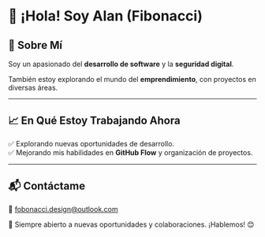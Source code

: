 # 👋 ¡Hola! Soy Alan (Fibonacci)

## 🚀 Sobre Mí
Soy un apasionado del **desarrollo de software** y la **seguridad digital**.

También estoy explorando el mundo del **emprendimiento**, con proyectos en diversas áreas.

---

## 📈 En Qué Estoy Trabajando Ahora
✅ Explorando nuevas oportunidades de desarrollo.  
✅ Mejorando mis habilidades en **GitHub Flow** y organización de proyectos.  

---

## 📬 Contáctame
📩 fobonacci.design@outlook.com 


🚀 Siempre abierto a nuevas oportunidades y colaboraciones. ¡Hablemos! 😊
<!--
**FibonacciDesign/FibonacciDesign** is a ✨ _special_ ✨ repository because its `README.md` (this file) appears on your GitHub profile.

Here are some ideas to get you started:

- 🔭 I’m currently working on ...
- 🌱 I’m currently learning ...
- 👯 I’m looking to collaborate on ...
- 🤔 I’m looking for help with ...
- 💬 Ask me about ...
- 📫 How to reach me: ...
- 😄 Pronouns: ...
- ⚡ Fun fact: ...
-->
